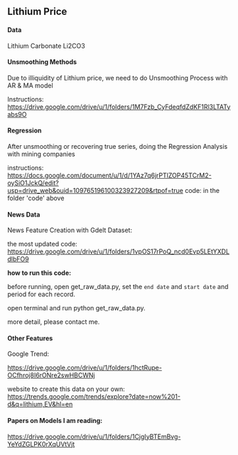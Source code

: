 ## Lithium Price

#### Data
Lithium Carbonate Li2CO3

#### Unsmoothing Methods
Due to illiquidity of Lithium price, we need to do Unsmoothing Process with AR & MA model 

Instructions:  https://drive.google.com/drive/u/1/folders/1M7Fzb_CyFdeqfdZdKF1Rl3LTATyabs9O 

#### Regression 
After unsmoothing or recovering true series, doing the Regression Analysis with mining companies

instructions: https://docs.google.com/document/u/1/d/1YAz7q6jrPTlZOP45TCrM2-oySiO1JckQ/edit?usp=drive_web&ouid=109765196100323927209&rtpof=true 
code: in the folder 'code' above

#### News Data
News Feature Creation with Gdelt Dataset: 

the most updated code: https://drive.google.com/drive/u/1/folders/1vpOS17rPoQ_ncd0Evp5LEtYXDLdlbFO9 

**how to run this code:** 

before running, open get_raw_data.py, set the `end date` and `start date` and period for each record.

open terminal and run python get_raw_data.py. 

more detail, please contact me. 


#### Other Features 

Google Trend: 

https://drive.google.com/drive/u/1/folders/1hctRupe-OCfhroj8I6rONre2swHBCWNj 

website to create this data on your own: https://trends.google.com/trends/explore?date=now%201-d&q=lithium,EV&hl=en 

#### Papers on Models I am reading: 

https://drive.google.com/drive/u/1/folders/1CjgIyBTEmBvg-YeYdZGLPK0rXqUVtVjt 


